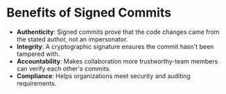 # Benefits of Signed Commits

- **Authenticity**: Signed commits prove that the code changes came from the stated author, not an impersonator.  
- **Integrity**: A cryptographic signature ensures the commit hasn't been tampered with.  
- **Accountability**: Makes collaboration more trustworthy-team members can verify each other's commits.  
- **Compliance**: Helps organizations meet security and auditing requirements.